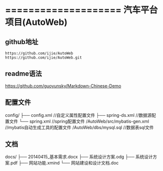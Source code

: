 ====================
汽车平台项目(AutoWeb)
====================

github地址
--------------------
    https://github.com/ijie/AutoWeb
    https://github.com/ijie/AutoWeb.git
    
readme语法
-----------------
https://github.com/guoyunsky/Markdown-Chinese-Demo

配置文件
----------------
config/
├── config.xml				//自定义属性配置文件
├── spring-ds.xml			//数据源配置文件
└── spring.xml				//spring配置文件
/AutoWeb/src/mybatis-gen.xml	//mybatis自动生成工具的配置文件
/AutoWeb/dbs/mysql.sql			//数据表sql文件

文档
----------------
docs/
├── 20140415_基本需求.docx
├── 系统设计方案.odg
├── 系统设计方案.pdf
├── 网站功能.xmind
└── 网站建设和设计文档.doc




